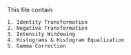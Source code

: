 This file contain

	1. Identity Transformation
	2. Negative Transformation
	3. Intensity Windowing
	4. Histograms & Histogram Equalization
	5. Gamma Correction